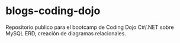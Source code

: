 # blogs-coding-dojo
Repositorio publico para el bootcamp de Coding Dojo C#/.NET sobre MySQL ERD, creación de diagramas relacionales.
